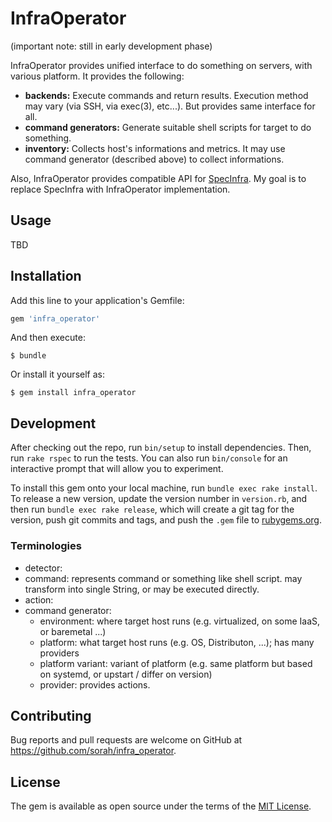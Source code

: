 # InfraOperator

(important note: still in early development phase)

InfraOperator provides unified interface to do something on servers, with various platform. It provides the following:

- __backends:__ Execute commands and return results. Execution method may vary (via SSH, via exec(3), etc...). But provides same interface for all.
- __command generators:__ Generate suitable shell scripts for target to do something.
- __inventory:__ Collects host's informations and metrics. It may use command generator (described above) to collect informations.

Also, InfraOperator provides compatible API for [SpecInfra](https://github.com/serverspec/specinfra). My goal is to replace SpecInfra with InfraOperator implementation.

## Usage

TBD

## Installation

Add this line to your application's Gemfile:

```ruby
gem 'infra_operator'
```

And then execute:

    $ bundle

Or install it yourself as:

    $ gem install infra_operator

## Development

After checking out the repo, run `bin/setup` to install dependencies. Then, run `rake rspec` to run the tests. You can also run `bin/console` for an interactive prompt that will allow you to experiment.

To install this gem onto your local machine, run `bundle exec rake install`. To release a new version, update the version number in `version.rb`, and then run `bundle exec rake release`, which will create a git tag for the version, push git commits and tags, and push the `.gem` file to [rubygems.org](https://rubygems.org).

### Terminologies

- detector:
- command: represents command or something like shell script. may transform into single String, or may be executed directly.
- action: 
- command generator:
  - environment: where target host runs (e.g. virtualized, on some IaaS, or baremetal ...)
  - platform: what target host runs (e.g. OS, Distributon, ...); has many providers
  - platform variant: variant of platform (e.g. same platform but based on systemd, or upstart / differ on version)
  - provider: provides actions.

## Contributing

Bug reports and pull requests are welcome on GitHub at https://github.com/sorah/infra_operator.

## License

The gem is available as open source under the terms of the [MIT License](http://opensource.org/licenses/MIT).

